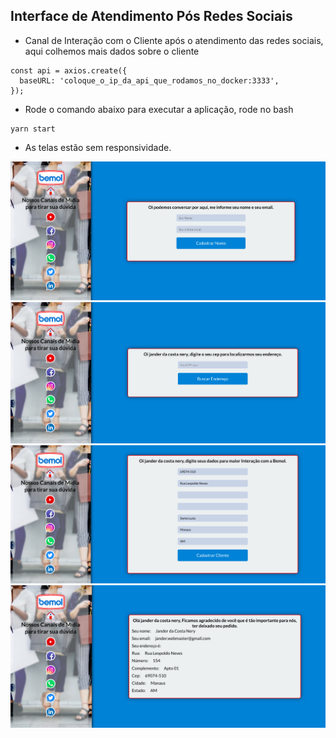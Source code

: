## Interface de Atendimento Pós Redes Sociais

- Canal de Interação com o Cliente após o atendimento das redes sociais, aqui colhemos mais dados sobre o cliente

```
const api = axios.create({
  baseURL: 'coloque_o_ip_da_api_que_rodamos_no_docker:3333',
});
```

- Rode o comando abaixo para executar a aplicação, rode no bash
```
yarn start
```

- As telas estão sem responsividade.

![Telas Aplicativo](https://github.com/jnerydesigner/bemol-challenge-web/blob/main/telas/tela01.png)
![Telas Aplicativo](https://github.com/jnerydesigner/bemol-challenge-web/blob/main/telas/tela02.png)
![Telas Aplicativo](https://github.com/jnerydesigner/bemol-challenge-web/blob/main/telas/tela03.png)
![Telas Aplicativo](https://github.com/jnerydesigner/bemol-challenge-web/blob/main/telas/tela04.png)



